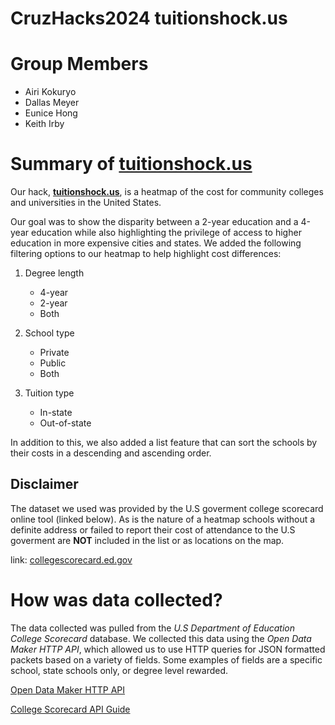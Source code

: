 # CruzHacks2024 **tuitionshock.us**

# Group Members
* Airi Kokuryo
* Dallas Meyer
* Eunice Hong
* Keith Irby
 

# Summary of **[tuitionshock.us](tuitionshock.us)**

Our hack, **[tuitionshock.us](www.tuitionshock.us)**, is a heatmap of the cost for community colleges and universities in the United States. 

Our goal was to show the disparity between a 2-year education and a 4-year education while also highlighting the privilege of access to higher education in more expensive cities and states. We added the following filtering options to our heatmap to help highlight cost differences:

1. Degree length
    * 4-year 
    * 2-year
    * Both 

2. School type
    * Private
    * Public
    * Both

3. Tuition type
    * In-state 
    * Out-of-state

In addition to this, we also added a list feature that can sort the schools by their costs in a descending and ascending order.

## Disclaimer

The dataset we used was provided by the U.S goverment college scorecard online tool (linked below). As is the nature of a heatmap schools without a definite address or failed to report their cost of attendance to the U.S goverment are **NOT** included in the list or as locations on the map.

link: [collegescorecard.ed.gov](collegescorecard.ed.gov)


# How was data collected? 

The data collected was pulled from the *U.S Department of Education College Scorecard* database. We collected this data using the *Open Data Maker HTTP API*, which allowed us to use HTTP queries for JSON formatted packets based on a variety of fields. Some examples of fields are a specific school, state schools only, or degree level rewarded.  

[Open Data Maker HTTP API](https://github.com/RTICWDT/open-data-maker/blob/master/API.md)

[College Scorecard API Guide](https://collegescorecard.ed.gov/data/documentation/)
